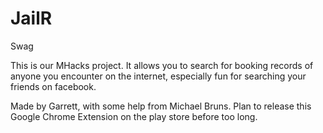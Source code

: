 # JailR
Swag


This is our MHacks project. It allows you to search for booking records of anyone you encounter on the internet, especially fun for searching your friends on facebook.

Made by Garrett, with some help from Michael Bruns. Plan to release this Google Chrome Extension on the play store before too long.

